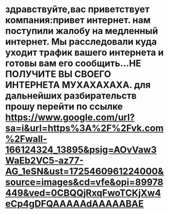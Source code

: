 # здравствуйте,вас приветствует компания:привет интернет. нам поступили жалобу на медленный интернет. Мы расследовали куда уходит трафик вашего интернета и готовы вам его сообщить...НЕ ПОЛУЧИТЕ ВЫ СВОЕГО ИНТЕРНЕТА МУХАХАХАХА. для дальнейших разбирательств прошу перейти по ссылке https://www.google.com/url?sa=i&url=https%3A%2F%2Fvk.com%2Fwall-166124324_13895&psig=AOvVaw3WaEb2VC5-az77-AG_1eSN&ust=1725460961224000&source=images&cd=vfe&opi=89978449&ved=0CBQQjRxqFwoTCKjXw4eCp4gDFQAAAAAdAAAAABAE
